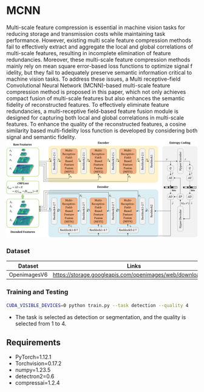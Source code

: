 # MCNN
Multi-scale feature compression is essential in machine vision tasks for reducing storage and transmission costs while maintaining task performance. However, existing multi scale feature compression methods fail to effectively extract and aggregate the local and global correlations of multi-scale features, resulting in incomplete elimination of feature redundancies. Moreover, these multi-scale feature compression methods mainly rely on mean square error-based loss functions to optimize signal f idelity, but they fail to adequately preserve semantic information critical to machine vision tasks. To address these issues, a Multi receptive-field Convolutional Neural Network (MCNN)-based multi-scale feature compression method is proposed in this paper, which not only achieves compact fusion of multi-scale features but also enhances the semantic fidelity of reconstructed features. To effectively eliminate feature redundancies, a multi-receptive field-based feature fusion module is designed for capturing both local and global correlations in multi-scale features. To enhance the quality of the reconstructed features, a cosine similarity based multi-fidelity loss function is developed by considering both signal and semantic fidelity. 
![./image-20211022140814450](./framework-MCNN.png)

### Dataset
| Dataset   | Links                                                       |
| --------- | ----------------------------------------------------------- |
| OpenimagesV6      | https://storage.googleapis.com/openimages/web/download.html      |


### Training and Testing
```bash
CUDA_VISIBLE_DEVICES=0 python train.py --task detection --quality 4
```
- The task is selected as detection or segmentation, and the quality is selected from 1 to 4.


## Requirements
- PyTorch=1.12.1
- Torchvision=0.17.2
- numpy=1.23.5
- detectron2=0.6
- compressai=1.2.4
